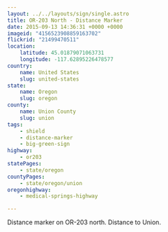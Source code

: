 ```yaml
---
layout: ../../layouts/sign/single.astro
title: OR-203 North - Distance Marker
date: 2015-09-13 14:36:31 +0000 +0000
imageid: "4156523908859163702"
flickrid: "21499470511"
location:
    latitude: 45.01879071063731
    longitude: -117.62895226478577
country:
    name: United States
    slug: united-states
state:
    name: Oregon
    slug: oregon
county:
    name: Union County
    slug: union
tags:
    - shield
    - distance-marker
    - big-green-sign
highway:
    - or203
statePages:
    - state/oregon
countyPages:
    - state/oregon/union
oregonhighway:
    - medical-springs-highway

---
```

Distance marker on OR-203 north.  Distance to Union.